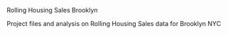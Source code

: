 Rolling Housing Sales Brooklyn

Project files and analysis on Rolling Housing Sales data for Brooklyn NYC
